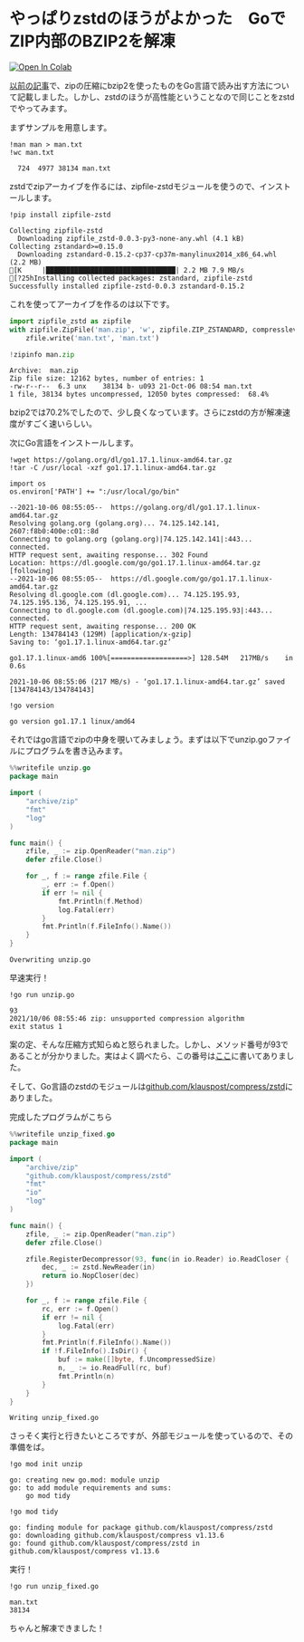 # やっぱりzstdのほうがよかった　GoでZIP内部のBZIP2を解凍

[![Open In Colab](https://colab.research.google.com/assets/colab-badge.svg)](https://colab.research.google.com/github/Soliton-Analytics-Team/Go-ZSTD/blob/main/ZIP_ZSTD.ipynb)

[以前の記事](https://www.soliton-cyber.com/blog/go-bzip2)で、zipの圧縮にbzip2を使ったものをGo言語で読み出す方法について記載しました。しかし、zstdのほうが高性能ということなので同じことをzstdでやってみます。


まずサンプルを用意します。


```shell
!man man > man.txt
!wc man.txt
```

      724  4977 38134 man.txt


zstdでzipアーカイブを作るには、zipfile-zstdモジュールを使うので、インストールします。



```shell
!pip install zipfile-zstd
```

    Collecting zipfile-zstd
      Downloading zipfile_zstd-0.0.3-py3-none-any.whl (4.1 kB)
    Collecting zstandard>=0.15.0
      Downloading zstandard-0.15.2-cp37-cp37m-manylinux2014_x86_64.whl (2.2 MB)
    [K     |████████████████████████████████| 2.2 MB 7.9 MB/s 
    [?25hInstalling collected packages: zstandard, zipfile-zstd
    Successfully installed zipfile-zstd-0.0.3 zstandard-0.15.2


これを使ってアーカイブを作るのは以下です。


```python
import zipfile_zstd as zipfile
with zipfile.ZipFile('man.zip', 'w', zipfile.ZIP_ZSTANDARD, compresslevel=19) as zfile:
    zfile.write('man.txt', 'man.txt')

!zipinfo man.zip
```

    Archive:  man.zip
    Zip file size: 12162 bytes, number of entries: 1
    -rw-r--r--  6.3 unx    38134 b- u093 21-Oct-06 08:54 man.txt
    1 file, 38134 bytes uncompressed, 12050 bytes compressed:  68.4%


bzip2では70.2%でしたので、少し良くなっています。さらにzstdの方が解凍速度がすごく速いらしい。

次にGo言語をインストールします。


```shell
!wget https://golang.org/dl/go1.17.1.linux-amd64.tar.gz
!tar -C /usr/local -xzf go1.17.1.linux-amd64.tar.gz

import os
os.environ['PATH'] += ":/usr/local/go/bin"
```

    --2021-10-06 08:55:05--  https://golang.org/dl/go1.17.1.linux-amd64.tar.gz
    Resolving golang.org (golang.org)... 74.125.142.141, 2607:f8b0:400e:c01::8d
    Connecting to golang.org (golang.org)|74.125.142.141|:443... connected.
    HTTP request sent, awaiting response... 302 Found
    Location: https://dl.google.com/go/go1.17.1.linux-amd64.tar.gz [following]
    --2021-10-06 08:55:05--  https://dl.google.com/go/go1.17.1.linux-amd64.tar.gz
    Resolving dl.google.com (dl.google.com)... 74.125.195.93, 74.125.195.136, 74.125.195.91, ...
    Connecting to dl.google.com (dl.google.com)|74.125.195.93|:443... connected.
    HTTP request sent, awaiting response... 200 OK
    Length: 134784143 (129M) [application/x-gzip]
    Saving to: ‘go1.17.1.linux-amd64.tar.gz’
    
    go1.17.1.linux-amd6 100%[===================>] 128.54M   217MB/s    in 0.6s    
    
    2021-10-06 08:55:06 (217 MB/s) - ‘go1.17.1.linux-amd64.tar.gz’ saved [134784143/134784143]
    



```shell
!go version
```

    go version go1.17.1 linux/amd64


それではgo言語でzipの中身を覗いてみましょう。まずは以下でunzip.goファイルにプログラムを書き込みます。


```go
%%writefile unzip.go
package main

import (
    "archive/zip"
    "fmt"
    "log"
)

func main() {
    zfile, _ := zip.OpenReader("man.zip")
    defer zfile.Close()

    for _, f := range zfile.File {
        _, err := f.Open()
        if err != nil {
            fmt.Println(f.Method)
            log.Fatal(err)
        }
        fmt.Println(f.FileInfo().Name())
    }
}
```

    Overwriting unzip.go


早速実行！


```shell
!go run unzip.go
```

    93
    2021/10/06 08:55:46 zip: unsupported compression algorithm
    exit status 1


案の定、そんな圧縮方式知らぬと怒られました。しかし、メソッド番号が93であることが分かりました。実はよく調べたら、この番号は[ここ](https://pkware.cachefly.net/webdocs/casestudies/APPNOTE.TXT)に書いてありました。

そして、Go言語のzstdのモジュールは[github.com/klauspost/compress/zstd](https://pkg.go.dev/github.com/klauspost/compress/zstd)にありました。

完成したプログラムがこちら



```go
%%writefile unzip_fixed.go
package main

import (
    "archive/zip"
    "github.com/klauspost/compress/zstd"
    "fmt"
    "io"
    "log"
)

func main() {
    zfile, _ := zip.OpenReader("man.zip")
    defer zfile.Close()

	zfile.RegisterDecompressor(93, func(in io.Reader) io.ReadCloser {
        dec, _ := zstd.NewReader(in)
		return io.NopCloser(dec)
	})

    for _, f := range zfile.File {
        rc, err := f.Open()
        if err != nil {
            log.Fatal(err)
        }
        fmt.Println(f.FileInfo().Name())
        if !f.FileInfo().IsDir() {
            buf := make([]byte, f.UncompressedSize)
            n, _ := io.ReadFull(rc, buf)
            fmt.Println(n)
        }
    }
}
```

    Writing unzip_fixed.go


さっそく実行と行きたいところですが、外部モジュールを使っているので、その準備をば。


```shell
!go mod init unzip
```

    go: creating new go.mod: module unzip
    go: to add module requirements and sums:
    	go mod tidy



```shell
!go mod tidy
```

    go: finding module for package github.com/klauspost/compress/zstd
    go: downloading github.com/klauspost/compress v1.13.6
    go: found github.com/klauspost/compress/zstd in github.com/klauspost/compress v1.13.6


実行！


```shell
!go run unzip_fixed.go
```

    man.txt
    38134


ちゃんと解凍できました！

